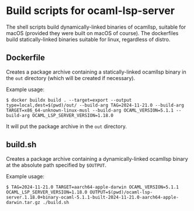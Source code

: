 # Build scripts for ocaml-lsp-server

The shell scripts build dynamically-linked binaries of ocamllsp, suitable for
macOS (provided they were built on macOS of course). The dockerfiles build
statically-linked binaries suitable for linux, regardless of distro.

## Dockerfile

Creates a package archive containing a statically-linked ocamllsp binary in the
`out` directory (which will be created if necessary).

Example usage:
```
$ docker buildx build . --target=export --output type=local,dest=$(pwd)/out/ --build-arg TAG=2024-11-21.0 --build-arg TARGET=x86_64-unknown-linux-musl --build-arg OCAML_VERSION=5.1.1 --build-arg OCAML_LSP_SERVER_VERSION=1.18.0

```

It will put the package archive in the `out` directory.

## build.sh

Creates a package archive containing a dynamically-linked ocamllsp binary at
the absolute path specified by `$OUTPUT`.

Example usage:
```
$ TAG=2024-11-21.0 TARGET=aarch64-apple-darwin OCAML_VERSION=5.1.1 OCAML_LSP_SERVER_VERSION=1.18.0 OUTPUT=$(pwd)/ocaml-lsp-server.1.18.0+binary-ocaml-5.1.1-built-2024-11-21.0-aarch64-apple-darwin.tar.gz ./build.sh
```
